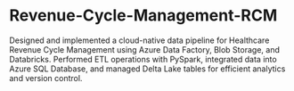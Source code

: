 # Revenue-Cycle-Management-RCM
Designed and implemented a cloud-native data pipeline for Healthcare Revenue Cycle Management using Azure Data Factory, Blob Storage, and Databricks. Performed ETL operations with PySpark, integrated data into Azure SQL Database, and managed Delta Lake tables for efficient analytics and version control.

